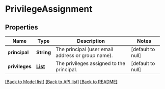 # PrivilegeAssignment
## Properties

| Name | Type | Description | Notes |
|------------ | ------------- | ------------- | -------------|
| **principal** | **String** | The principal (user email address or group name). | [default to null] |
| **privileges** | [**List**](Privilege.md) | The privileges assigned to the principal. | [default to null] |

[[Back to Model list]](../README.md#documentation-for-models) [[Back to API list]](../README.md#documentation-for-api-endpoints) [[Back to README]](../README.md)

